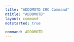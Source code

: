 ```yaml
---
title: "ADDOMOTD IRC Command"
ntitle: "ADDOMOTD"
layout: command
notstarted: true

command: ADDOMOTD
---
```

